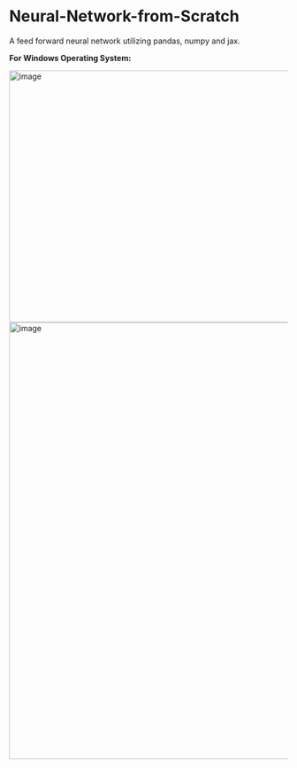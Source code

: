 # Neural-Network-from-Scratch
A feed forward neural network utilizing pandas, numpy and jax.

<b>For Windows Operating System:</b>


<img width="576" height="455" alt="image" src="https://github.com/user-attachments/assets/ed20dadf-088d-45c4-901d-687a3094279c" />

<img width="989" height="789" alt="image" src="https://github.com/user-attachments/assets/06983acc-f033-4662-a5b1-dc97cf5f82cb" />
